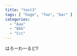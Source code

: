 ```yaml
---
title: "test3"
tags: [ "hoge", "foo", "bar" ]
categories:
  - "Aaa"
  - "Bbb"
  - "Ccc"
---
```


はろーわーるど!!
